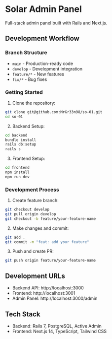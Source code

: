 # Solar Admin Panel

Full-stack admin panel built with Rails and Next.js.

## Development Workflow

### Branch Structure
- `main` - Production-ready code
- `develop` - Development integration
- `feature/*` - New features
- `fix/*` - Bug fixes

### Getting Started

1. Clone the repository:
```bash
git clone git@github.com:MrGr33n98/so-01.git
cd so-01
```

2. Backend Setup:
```bash
cd backend
bundle install
rails db:setup
rails s
```

3. Frontend Setup:
```bash
cd frontend
npm install
npm run dev
```

### Development Process

1. Create feature branch:
```bash
git checkout develop
git pull origin develop
git checkout -b feature/your-feature-name
```

2. Make changes and commit:
```bash
git add .
git commit -m "feat: add your feature"
```

3. Push and create PR:
```bash
git push origin feature/your-feature-name
```

## Development URLs
- Backend API: http://localhost:3000
- Frontend: http://localhost:3001
- Admin Panel: http://localhost:3000/admin

## Tech Stack
- Backend: Rails 7, PostgreSQL, Active Admin
- Frontend: Next.js 14, TypeScript, Tailwind CSS